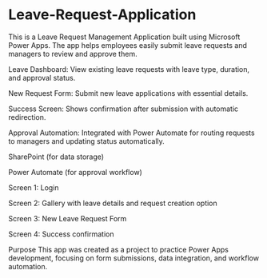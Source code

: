 # Leave-Request-Application

This is a Leave Request Management Application built using Microsoft Power Apps.
The app helps employees easily submit leave requests and managers to review and approve them.

Leave Dashboard: View existing leave requests with leave type, duration, and approval status.

New Request Form: Submit new leave applications with essential details.

Success Screen: Shows confirmation after submission with automatic redirection.

Approval Automation: Integrated with Power Automate for routing requests to managers and updating status automatically.

SharePoint (for data storage)

Power Automate (for approval workflow)

Screen 1: Login

Screen 2: Gallery with leave details and request creation option

Screen 3: New Leave Request Form

Screen 4: Success confirmation

Purpose
This app was created as a project to practice Power Apps development, focusing on form submissions, data integration, and workflow automation.
